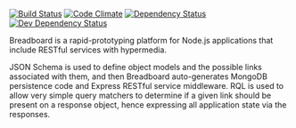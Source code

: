 [![Build Status](https://travis-ci.org/atsid/breadboard.svg?branch=master)](https://travis-ci.org/atsid/breadboard)
[![Code Climate](https://codeclimate.com/github/atsid/breadboard/badges/gpa.svg)](https://codeclimate.com/github/atsid/breadboard)
[![Dependency Status](https://david-dm.org/atsid/breadboard.svg)](https://david-dm.org/atsid/breadboard)
[![Dev Dependency Status](https://david-dm.org/atsid/breadboard.svg/devstatus)](https://david-dm.org/atsid/breadboard)

Breadboard is a rapid-prototyping platform for Node.js applications that include RESTful services with hypermedia.

JSON Schema is used to define object models and the possible links associated with them, and then Breadboard auto-generates MongoDB persistence code and Express RESTful service middleware.
RQL is used to allow very simple query matchers to determine if a given link should be present on a response object, hence expressing all application state via the responses.
